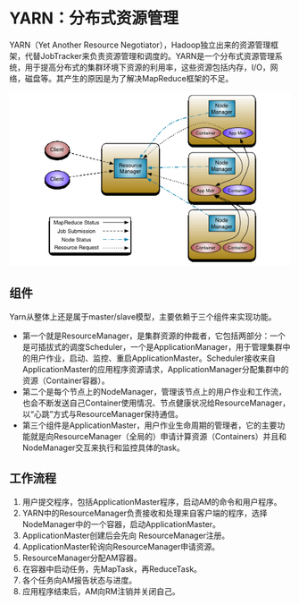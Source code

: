 # YARN：分布式资源管理

YARN（Yet Another Resource Negotiator），Hadoop独立出来的资源管理框架，代替JobTracker来负责资源管理和调度的。YARN是一个分布式资源管理系统，用于提高分布式的集群环境下资源的利用率，这些资源包括内存，I/O，网络，磁盘等。其产生的原因是为了解决MapReduce框架的不足。

![hadoop_yarn](img/hadoop_yarn.png)

## 组件

Yarn从整体上还是属于master/slave模型，主要依赖于三个组件来实现功能。

- 第一个就是ResourceManager，是集群资源的仲裁者，它包括两部分：一个是可插拔式的调度Scheduler，一个是ApplicationManager，用于管理集群中的用户作业，启动、监控、重启ApplicationMaster。Scheduler接收来自ApplicationMaster的应用程序资源请求，ApplicationManager分配集群中的资源（Container容器）。
- 第二个是每个节点上的NodeManager，管理该节点上的用户作业和工作流，也会不断发送自己Container使用情况、节点健康状况给ResourceManager，以“心跳”方式与ResourceManager保持通信。
- 第三个组件是ApplicationMaster，用户作业生命周期的管理者，它的主要功能就是向ResourceManager（全局的）申请计算资源（Containers）并且和NodeManager交互来执行和监控具体的task。

## 工作流程

1. 用户提交程序，包括ApplicationMaster程序，启动AM的命令和用户程序。
2. YARN中的ResourceManager负责接收和处理来自客户端的程序，选择NodeManager中的一个容器，启动ApplicationMaster。
3. ApplicationMaster创建后会先向 ResourceManager注册。
4. ApplicationMaster轮询向ResourceManager申请资源。
5. ResourceManager分配AM容器。
6. 在容器中启动任务，先MapTask，再ReduceTask。
7. 各个任务向AM报告状态与进度。
8. 应用程序结束后，AM向RM注销并关闭自己。